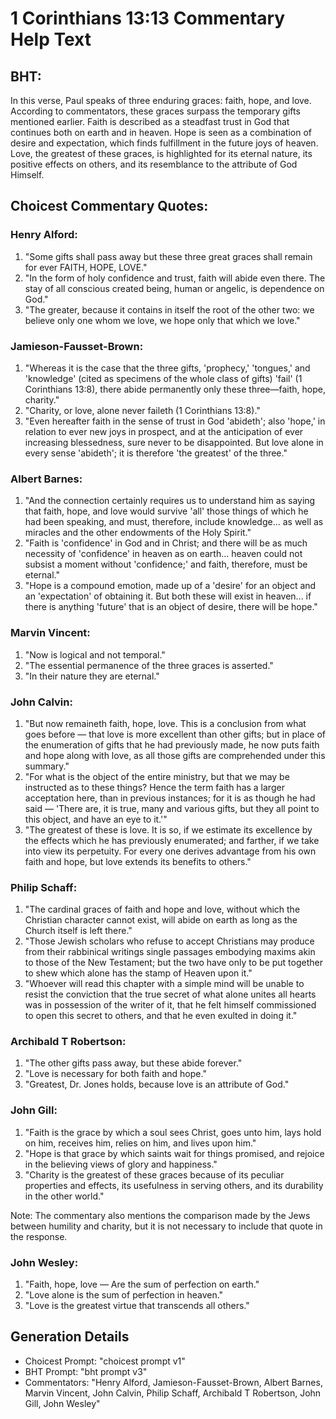 # 1 Corinthians 13:13 Commentary Help Text

## BHT:
In this verse, Paul speaks of three enduring graces: faith, hope, and love. According to commentators, these graces surpass the temporary gifts mentioned earlier. Faith is described as a steadfast trust in God that continues both on earth and in heaven. Hope is seen as a combination of desire and expectation, which finds fulfillment in the future joys of heaven. Love, the greatest of these graces, is highlighted for its eternal nature, its positive effects on others, and its resemblance to the attribute of God Himself.

## Choicest Commentary Quotes:
### Henry Alford:
1. "Some gifts shall pass away but these three great graces shall remain for ever FAITH, HOPE, LOVE."
2. "In the form of holy confidence and trust, faith will abide even there. The stay of all conscious created being, human or angelic, is dependence on God."
3. "The greater, because it contains in itself the root of the other two: we believe only one whom we love, we hope only that which we love."

### Jamieson-Fausset-Brown:
1. "Whereas it is the case that the three gifts, 'prophecy,' 'tongues,' and 'knowledge' (cited as specimens of the whole class of gifts) 'fail' (1 Corinthians 13:8), there abide permanently only these three—faith, hope, charity."
2. "Charity, or love, alone never faileth (1 Corinthians 13:8)."
3. "Even hereafter faith in the sense of trust in God 'abideth'; also 'hope,' in relation to ever new joys in prospect, and at the anticipation of ever increasing blessedness, sure never to be disappointed. But love alone in every sense 'abideth'; it is therefore 'the greatest' of the three."

### Albert Barnes:
1. "And the connection certainly requires us to understand him as saying that faith, hope, and love would survive 'all' those things of which he had been speaking, and must, therefore, include knowledge... as well as miracles and the other endowments of the Holy Spirit." 
2. "Faith is 'confidence' in God and in Christ; and there will be as much necessity of 'confidence' in heaven as on earth... heaven could not subsist a moment without 'confidence;' and faith, therefore, must be eternal." 
3. "Hope is a compound emotion, made up of a 'desire' for an object and an 'expectation' of obtaining it. But both these will exist in heaven... if there is anything 'future' that is an object of desire, there will be hope."

### Marvin Vincent:
1. "Now is logical and not temporal."
2. "The essential permanence of the three graces is asserted."
3. "In their nature they are eternal."

### John Calvin:
1. "But now remaineth faith, hope, love. This is a conclusion from what goes before — that love is more excellent than other gifts; but in place of the enumeration of gifts that he had previously made, he now puts faith and hope along with love, as all those gifts are comprehended under this summary." 
2. "For what is the object of the entire ministry, but that we may be instructed as to these things? Hence the term faith has a larger acceptation here, than in previous instances; for it is as though he had said — 'There are, it is true, many and various gifts, but they all point to this object, and have an eye to it.'"
3. "The greatest of these is love. It is so, if we estimate its excellence by the effects which he has previously enumerated; and farther, if we take into view its perpetuity. For every one derives advantage from his own faith and hope, but love extends its benefits to others."

### Philip Schaff:
1. "The cardinal graces of faith and hope and love, without which the Christian character cannot exist, will abide on earth as long as the Church itself is left there."
2. "Those Jewish scholars who refuse to accept Christians may produce from their rabbinical writings single passages embodying maxims akin to those of the New Testament; but the two have only to be put together to shew which alone has the stamp of Heaven upon it."
3. "Whoever will read this chapter with a simple mind will be unable to resist the conviction that the true secret of what alone unites all hearts was in possession of the writer of it, that he felt himself commissioned to open this secret to others, and that he even exulted in doing it."

### Archibald T Robertson:
1. "The other gifts pass away, but these abide forever."
2. "Love is necessary for both faith and hope."
3. "Greatest, Dr. Jones holds, because love is an attribute of God."

### John Gill:
1. "Faith is the grace by which a soul sees Christ, goes unto him, lays hold on him, receives him, relies on him, and lives upon him."
2. "Hope is that grace by which saints wait for things promised, and rejoice in the believing views of glory and happiness."
3. "Charity is the greatest of these graces because of its peculiar properties and effects, its usefulness in serving others, and its durability in the other world."

Note: The commentary also mentions the comparison made by the Jews between humility and charity, but it is not necessary to include that quote in the response.

### John Wesley:
1. "Faith, hope, love — Are the sum of perfection on earth." 
2. "Love alone is the sum of perfection in heaven." 
3. "Love is the greatest virtue that transcends all others."


## Generation Details
- Choicest Prompt: "choicest prompt v1"
- BHT Prompt: "bht prompt v3"
- Commentators: "Henry Alford, Jamieson-Fausset-Brown, Albert Barnes, Marvin Vincent, John Calvin, Philip Schaff, Archibald T Robertson, John Gill, John Wesley"

